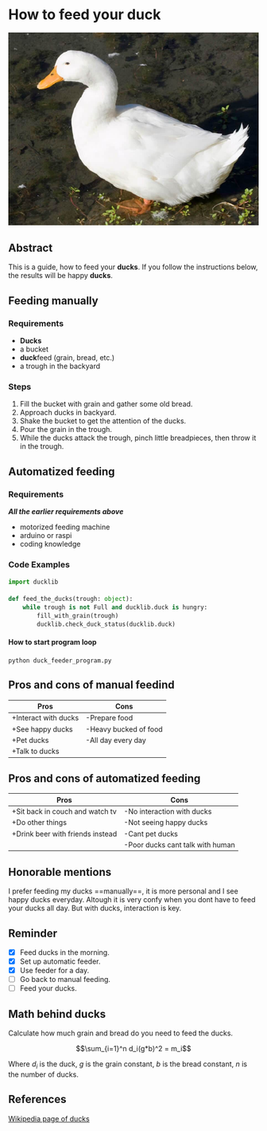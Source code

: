 # How to feed your duck

![Illustration of a duck](duck.jpeg)

## Abstract

This is a guide, how to feed your **ducks**. If you follow the instructions below, the results will be happy **ducks**.


## Feeding manually

### Requirements

- **Ducks**
- a bucket
- **duck**feed (grain, bread, etc.)
- a trough in the backyard

### Steps

1. Fill the bucket with grain and gather some old bread.
2. Approach ducks in backyard.
3. Shake the bucket to get the attention of the ducks.
4. Pour the grain in the trough.
5. While the ducks attack the trough, pinch little breadpieces, then throw it in the trough.

## Automatized feeding

### Requirements

**_All the earlier requirements above_**

* motorized feeding machine
* arduino or raspi
* coding knowledge

### Code Examples

```python
import ducklib

def feed_the_ducks(trough: object):
    while trough is not Full and ducklib.duck is hungry:
        fill_with_grain(trough)
        ducklib.check_duck_status(ducklib.duck)
```

#### How to start program loop

`python duck_feeder_program.py`

## Pros and cons of manual feedind

| Pros | Cons |
|------|------|
| +Interact with ducks | -Prepare food |
| +See happy ducks | -Heavy bucked of food |
| +Pet ducks | -All day every day |
| +Talk to ducks |

## Pros and cons of automatized feeding

| Pros | Cons |
|------|------|
| +Sit back in couch and watch tv | -No interaction with ducks |
| +Do other things | -Not seeing happy ducks |
| +Drink beer with friends instead | -Cant pet ducks |
|  | -Poor ducks cant talk with human

## Honorable mentions

I prefer feeding my ducks ==manually==, it is more personal and I see happy ducks everyday. Altough it is very confy when you dont have to feed your ducks all day. But with ducks, interaction is key.

## Reminder

- [x] Feed ducks in the morning.
- [x] Set up automatic feeder.
- [x] Use feeder for a day.
- [ ] Go back to manual feeding.
- [ ] Feed your ducks.

## Math behind ducks

Calculate how much grain and bread do you need to feed the ducks.

$$\sum_{i=1}^n d_i(g*b)^2 = m_i$$

Where $d_i$ is the duck, $g$ is the grain constant, $b$ is the bread constant, $n$ is the number of ducks.

## References

[Wikipedia page of ducks](https://en.wikipedia.org/wiki/Domestic_duck)